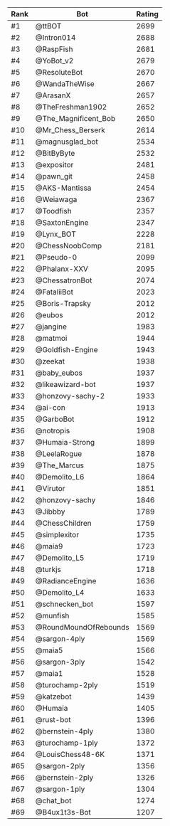 Rank|Bot|Rating
---|---|---
#1|@ttBOT|2699
#2|@Intron014|2688
#3|@RaspFish|2681
#4|@YoBot_v2|2679
#5|@ResoluteBot|2670
#6|@WandaTheWise|2667
#7|@ArasanX|2657
#8|@TheFreshman1902|2652
#9|@The_Magnificent_Bob|2650
#10|@Mr_Chess_Berserk|2614
#11|@magnusglad_bot|2534
#12|@BitByByte|2532
#13|@expositor|2481
#14|@pawn_git|2458
#15|@AKS-Mantissa|2454
#16|@Weiawaga|2367
#17|@Toodfish|2357
#18|@SaxtonEngine|2347
#19|@Lynx_BOT|2228
#20|@ChessNoobComp|2181
#21|@Pseudo-0|2099
#22|@Phalanx-XXV|2095
#23|@ChessatronBot|2074
#24|@FataliiBot|2023
#25|@Boris-Trapsky|2012
#26|@eubos|2012
#27|@jangine|1983
#28|@matmoi|1944
#29|@Goldfish-Engine|1943
#30|@zeekat|1938
#31|@baby_eubos|1937
#32|@likeawizard-bot|1937
#33|@honzovy-sachy-2|1933
#34|@ai-con|1913
#35|@GarboBot|1912
#36|@notropis|1908
#37|@Humaia-Strong|1899
#38|@LeelaRogue|1878
#39|@The_Marcus|1875
#40|@Demolito_L6|1864
#41|@Virutor|1851
#42|@honzovy-sachy|1846
#43|@Jibbby|1789
#44|@ChessChildren|1759
#45|@simplexitor|1735
#46|@maia9|1723
#47|@Demolito_L5|1719
#48|@turkjs|1718
#49|@RadianceEngine|1636
#50|@Demolito_L4|1633
#51|@schnecken_bot|1597
#52|@munfish|1585
#53|@RoundMoundOfRebounds|1569
#54|@sargon-4ply|1569
#55|@maia5|1566
#56|@sargon-3ply|1542
#57|@maia1|1528
#58|@turochamp-2ply|1519
#59|@katzebot|1439
#60|@Humaia|1405
#61|@rust-bot|1396
#62|@bernstein-4ply|1380
#63|@turochamp-1ply|1372
#64|@LouisChess48-6K|1371
#65|@sargon-2ply|1356
#66|@bernstein-2ply|1326
#67|@sargon-1ply|1304
#68|@chat_bot|1274
#69|@B4ux1t3s-Bot|1207
